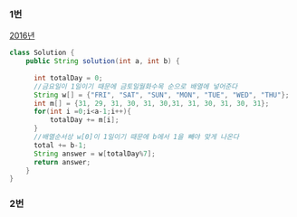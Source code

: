 ### 1번

[2016년](https://programmers.co.kr/learn/courses/30/lessons/12901#)

```java
class Solution {
    public String solution(int a, int b) {
        
      int totalDay = 0;
      //금요일이 1일이기 때문에 금토일월화수목 순으로 배열에 넣어준다
      String w[] = {"FRI", "SAT", "SUN", "MON", "TUE", "WED", "THU"};
      int m[] = {31, 29, 31, 30, 31, 30,31, 31, 30, 31, 30, 31};
      for(int i =0;i<a-1;i++){
          totalDay += m[i];
      }
      //배열순서상 w[0]이 1일이기 때문에 b에서 1을 빼야 맞게 나온다
      total += b-1;
      String answer = w[totalDay%7];
      return answer;
    }
}
```



### 2번

